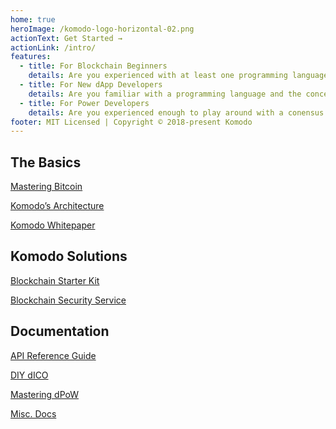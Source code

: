 ```yaml
---
home: true
heroImage: /komodo-logo-horizontal-02.png
actionText: Get Started →
actionLink: /intro/
features:
  - title: For Blockchain Beginners
    details: Are you experienced with at least one programming language, but want to learn what this "blockchain thing" is all about? Welcome! Komodo lets you have a whole blockchain to yourself -- the perfect place to learn. Start your journey here →
  - title: For New dApp Developers
    details: Are you familiar with a programming language and the concepts of blockchain, and now you're looking to learn how to build dApps on Komodo? Welcome! Komodo has many built-in features to make it easy for you. Start your journey here →
  - title: For Power Developers
    details: Are you experienced enough to play around with a conensus mechanism? Welcome! Komodo provides you perhaps the most powerful playground in the industry. Start your journey here →
footer: MIT Licensed | Copyright © 2018-present Komodo
---
```


<div style="text-align: center">
  <Bit/>
</div>

<div class="features">
  <div class="feature">
    <h2>The Basics</h2>
    <p><a href="https://github.com/bitcoinbook/bitcoinbook">Mastering Bitcoin</a></p>
    <p><a href="https://komodoplatform.com/technology/">Komodo’s Architecture</a></p>
    <p><a href="https://komodoplatform.com/whitepaper/">Komodo Whitepaper</a></p>
  </div>
  <div class="feature">
    <h2>Komodo Solutions</h2>
    <p><a href="https://komodoplatform.com/blockchain-starter-kit/">Blockchain Starter Kit</a></p>
    <p><a href="https://komodoplatform.com/blockchain-security-service/">Blockchain Security Service</a></p>
  </div>
  <div class="feature">
    <h2>Documentation</h2>
    <p><a href="https://siddhartha-komodo.github.io/slate/#introduction">API Reference Guide</a></p>
    <p><a href="https://docs.komodoplatform.com/komodo/checklist-new-coins.html">DIY dICO</a></p>
    <p><a href="https://github.com/leto/mastering_komodo_dpow/blob/master/mastering_komodo_dpow.md">Mastering dPoW</a></p>
    <p><a href="https://docs.komodoplatform.com/">Misc. Docs</a></p>
  </div>
</div>
